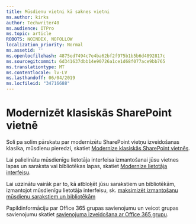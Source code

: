 ```yaml
---
title: Mūsdienu vietni kā saknes vietni
ms.author: kirks
author: Techwriter40
ms.audience: ITPro
ms.topic: article
ROBOTS: NOINDEX, NOFOLLOW
localization_priority: Normal
ms.assetid: ''
ms.openlocfilehash: 4875ed7494c7e4ba62bf2f975b1b5b6d4892817c
ms.sourcegitcommit: 6d341637dbb14e90726a1ce1d68f077ace9bb765
ms.translationtype: MT
ms.contentlocale: lv-LV
ms.lasthandoff: 06/04/2019
ms.locfileid: "34716688"
---
```

# <a name="modernize-classic-sharepoint-site"></a>Modernizēt klasiskās SharePoint vietnē

Soli pa solim pārskatu par modernizētu SharePoint vietņu izveidošanas klasika, mūsdienu pieredzi, skatiet [Modernize klasiskās SharePoint vietnēs](https://docs.microsoft.com/en-us/sharepoint/dev/transform/modernize-classic-sites).

Lai palielinātu mūsdienīgu lietotāja interfeisa izmantošanai jūsu vietnes lapas un saraksta vai bibliotēkas lapas, skatiet [Modernize lietotāja interfeisu](https://docs.microsoft.com/en-us/sharepoint/dev/transform/modernize-userinterface). 

Lai uzzinātu vairāk par to, kā atbloķēt jūsu sarakstiem un bibliotēkām, izmantojot mūsdienīgu lietotāja interfeisu, sk. [maksimizēt izmantošanu mūsdienu sarakstiem un bibliotēkām](https://docs.microsoft.com/en-us/sharepoint/dev/transform/modernize-userinterface-lists-and-libraries)

Papildinformāciju par Office 365 grupas savienojumu un veicot grupas savienojumu skatiet [savienojuma izveidošana ar Office 365 grupu](https://docs.microsoft.com/en-us/sharepoint/dev/transform/modernize-connect-to-office365-group).
